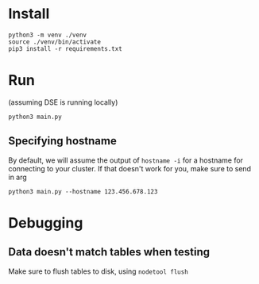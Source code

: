 # Install
```
python3 -m venv ./venv
source ./venv/bin/activate
pip3 install -r requirements.txt
```

# Run
(assuming DSE is running locally)
```
python3 main.py
```

## Specifying hostname
By default, we will assume the output of `hostname -i` for a hostname for connecting to your cluster. If that doesn't work for you, make sure to send in arg

```
python3 main.py --hostname 123.456.678.123

```

# Debugging
## Data doesn't match tables when testing
Make sure to flush tables to disk, using `nodetool flush`
